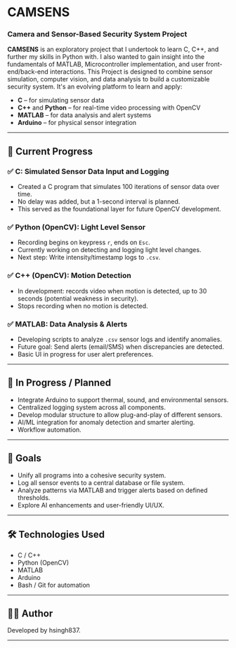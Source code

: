 # CAMSENS
### Camera and Sensor-Based Security System Project

**CAMSENS** is an exploratory project that I undertook to learn C, C++, and further my skills in Python with. I also wanted to gain insight into the fundamentals of MATLAB, Microcontroller implementation, and user front-end/back-end interactions. This Project is designed to combine sensor simulation, computer vision, and data analysis to build a customizable security system. It's an evolving platform to learn and apply:

- **C** – for simulating sensor data
- **C++** and **Python** – for real-time video processing with OpenCV
- **MATLAB** – for data analysis and alert systems
- **Arduino** – for physical sensor integration

---

## 📌 Current Progress

### ✅ C: Simulated Sensor Data Input and Logging
- Created a C program that simulates 100 iterations of sensor data over time.
- No delay was added, but a 1-second interval is planned.
- This served as the foundational layer for future OpenCV development.

### ✅ Python (OpenCV): Light Level Sensor
- Recording begins on keypress `r`, ends on `Esc`.
- Currently working on detecting and logging light level changes.
- Next step: Write intensity/timestamp logs to `.csv`.

### ✅ C++ (OpenCV): Motion Detection
- In development: records video when motion is detected, up to 30 seconds (potential weakness in security).
- Stops recording when no motion is detected.

### ✅ MATLAB: Data Analysis & Alerts
- Developing scripts to analyze `.csv` sensor logs and identify anomalies.
- Future goal: Send alerts (email/SMS) when discrepancies are detected.
- Basic UI in progress for user alert preferences.

---

## 🔧 In Progress / Planned

- Integrate Arduino to support thermal, sound, and environmental sensors.
- Centralized logging system across all components.
- Develop modular structure to allow plug-and-play of different sensors.
- AI/ML integration for anomaly detection and smarter alerting.
- Workflow automation.

---

## 🚀 Goals

- Unify all programs into a cohesive security system.
- Log all sensor events to a central database or file system.
- Analyze patterns via MATLAB and trigger alerts based on defined thresholds.
- Explore AI enhancements and user-friendly UI/UX.

---

## 🛠 Technologies Used

- C / C++
- Python (OpenCV)
- MATLAB
- Arduino
- Bash / Git for automation

---

## 👨‍💻 Author

Developed by hsingh837.

---

